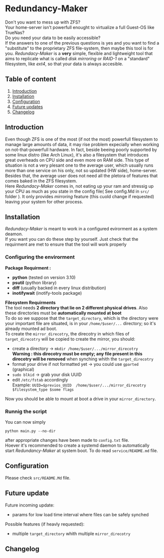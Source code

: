 # Redundancy-Maker
Don't you want to mess up with ZFS?\
Your home-server isn't powerfull enought to virtualize a full Guest-OS like TrueNas?\
Do you need your data to be easily accessible?\
If the answers to one of the previous questions is yes and you want to find a "substitute" to the proprietary ZFS file-system, then maybe this tool is for you.
*Redundacy-Maker* is a **very** simple, flexible and lightweight tool that aims to replicate what is called *disk mirroring* or *RAID-1* on a "standard" filesystem, like *ext4*, so that your data is always accesible.

## Table of content
1. [Introduction](#introduction)
2. [Installation](#installation)
3. [Configuration](#configuration)
4. [Future updates](#future-update)
5. [Changelog](#changelog)

## Introduction
Even though ZFS is one of the most (if not the most) powerfull filesystem to manage large amounts of data, it may rise problem expecially when working on not-that-powerfull hardware. In fact, beside beeing poorly supported by some linux distro (like Arch Linux), it's also a filesystem that introduces great overheads on CPU side and even more on RAM side. This type of situation is not a very plesant one to the average user, which usually runs more than one service on his only, not so updated (HW side), home-server. Besides that, the average user does not need all the pletora of features that comes baked in the ZFS filesystem.\
Here *Redundacy-Maker* comes in, not eating up your ram and stressig up your CPU as much as you state in the config file( See config.Md in `src/` folder ). It only provides *mirroring* feature (this cuold change if requested) leaving your system for other process.

## Installation
*Redundacy-Maker* is meant to work in a configured evirorment as a system deamon.\
If you want you can do these step by yourself. Just check that the requirment are met to ensure that the tool will work properly
### Configuring the envirorment
**Package Requirment :**
- **python** (tested on version 3.10)
- **psutil** (python library)
- **diff** (usually backed in every linux distribution)
- **inotifywait** (inotify-tools package)

**Filesystem Requirments**\
The tool needs **2 directory that lie on 2 different physical drives**. Also these directories must be **automatically mounted at boot**\
To do so we suppose that the `target_directory`, which is the directory were your important file are situated, is in your `/home/$user/...` directory; so it's already mounted ad boot.\
To create the `mirror_direcotry`, the direcotry in which files of `target_direcotry` will be copied to create the mirror, you should:
- create a directory $\rightarrow$ `mkdir /home/$user/.../mirror_direcotry`\
**Warning : this direcotry must be empty; any file present in this direcotry will be removed** when synching whith the `target_direcotry`
- format your drive if not formatted yet $\rightarrow$ you could use `gparted` (graphical)
- `sudo blkid` $\rightarrow$ grab your disk UUID
- edit `/etc/fstab` accordingly\
Example: `UUID=$previos_UUID  /home/$user/.../mirror_direcotry   $filesystem_type $some flags`

Now you should be able to mount at boot a drive in your `mirror_directory`.

### Runnig the script
You can now simply
```
python main.py --no-dir
```
after appropriate changes have been made to `config.txt` file.\
Hoever it's recommended to create a systemd daemon to automatically start *Redundancy-Maker* at system boot. To do read `service/README.md` file.  

## Configuration
Please check `src/README.Md` file.

## Future update
Future incoming update:
- params for low load time interval where files can be safely synched


Possible features (if heavly requested):
- multiple `target_directory` whith multiple `mirror_direcotry` 

## Changelog

